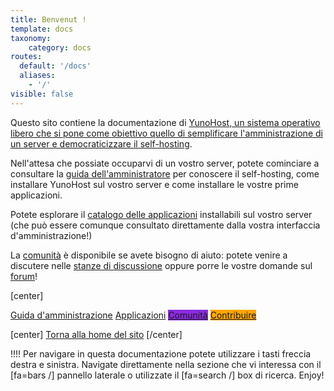 ```yaml
---
title: Benvenut !
template: docs
taxonomy:
    category: docs
routes:
  default: '/docs'
  aliases:
    - '/'
visible: false
---
```


Questo sito contiene la documentazione di [YunoHost, un sistema operativo libero che si pone come obiettivo quello di semplificare l'amministrazione di un server e democraticizzare il self-hosting](/whatsyunohost).

Nell'attesa che possiate occuparvi di un vostro server, potete cominciare a consultare la [guida dell'amministratore](/admindoc) per conoscere il self-hosting, come installare YunoHost sul vostro server e come installare le vostre prime applicazioni.

Potete esplorare il [catalogo delle applicazioni](https://apps.yunohost.org) installabili sul vostro server (che può essere comunque consultato direttamente dalla vostra interfaccia d'amministrazione!)

La [comunità](/community) è disponibile se avete bisogno di aiuto: potete venire a discutere nelle [stanze di discussione](/chat_rooms) oppure porre le vostre domande sul [forum](/community/forum)!

[center]

<a href="/admindoc" class="btn btn-lg btn-primary inline"><i class="fa fa-cogs"></i> Guida d'amministrazione</a>
<a href="/apps" class="btn btn-lg btn-success inline"><i class="fa fa-cubes"></i> Applicazioni</a>
<a href="/community" class="btn btn-lg btn-primary" style="background: blueviolet;border-color: blueviolet;"><i class="fa fa-users"></i> Comunità</a>
<a href="/contribute" style="background: orange; border-color: orange;" class="btn btn-lg btn-error"><i class="fa fa-heart"></i> Contribuire</a>

[center]
<a href="https://yunohost.org/" class="btn btn-lg inline"><i class="fa fa-fw fa-arrow-left"></i> Torna alla home del sito</a>
[/center]

!!!! Per navigare in questa documentazione potete utilizzare i tasti freccia destra e sinistra. Navigate direttamente nella sezione che vi interessa con il [fa=bars /] pannello laterale o utilizzate il [fa=search /] box di ricerca. Enjoy!
